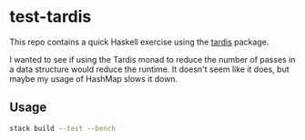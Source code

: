 # test-tardis

This repo contains a quick Haskell exercise using the [tardis][tardis] package.

I wanted to see if using the Tardis monad to reduce the number of passes in a
data structure would reduce the runtime. It doesn't seem like it does, but
maybe my usage of HashMap slows it down.

## Usage

```bash
stack build --test --bench
```

[tardis]: https://www.stackage.org/lts-13.17/package/tardis-0.4.1.0
